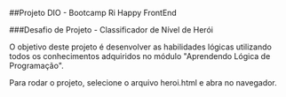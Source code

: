 ##Projeto DIO - Bootcamp Ri Happy FrontEnd

###Desafio de Projeto - Classificador de Nível de Herói

<p>O objetivo deste projeto é desenvolver as habilidades lógicas utilizando todos os conhecimentos adquiridos no módulo "Aprendendo Lógica de Programação".

<p>Para rodar o projeto, selecione o arquivo heroi.html e abra no navegador. 
